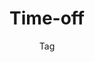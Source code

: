 ---
title: Time-off
subtitle: Tag
layout: "layouts/journal/journal-tag.njk"
eleventyComputed:
  tag: time-off
---